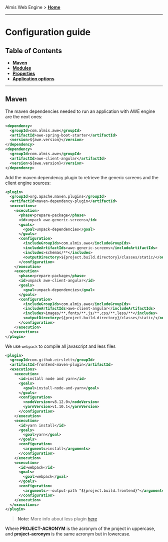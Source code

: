 Almis Web Engine > **[Home](../README.md)**

---

# **Configuration guide**

## Table of Contents

* **[Maven](#maven)**
* **[Modules](modules.md)**
* **[Properties](properties.md)**
* **[Application options](application-options.md)**

---

## Maven

The maven dependencies needed to run an application with AWE engine are the next ones:

```xml
<dependency>
  <groupId>com.almis.awe</groupId>
  <artifactId>awe-spring-boot-starter</artifactId>
  <version>${awe.version}</version>
</dependency>
<dependency>
  <groupId>com.almis.awe</groupId>
  <artifactId>awe-client-angular</artifactId>
  <version>${awe.version}</version>
</dependency>
```

Add the maven dependency plugin to retrieve the generic screens and the client engine sources:

```xml
<plugin>
  <groupId>org.apache.maven.plugins</groupId>
  <artifactId>maven-dependency-plugin</artifactId>
  <executions>
    <execution>
      <phase>prepare-package</phase>
      <id>unpack awe-generic-screens</id>
      <goals>
        <goal>unpack-dependencies</goal>
      </goals>
      <configuration>
        <includeGroupIds>com.almis.awe</includeGroupIds>
        <includeArtifactIds>awe-generic-screens</includeArtifactIds>
        <includes>schemas/**</includes>
        <outputDirectory>${project.build.directory}/classes/static/</outputDirectory>
      </configuration>
    </execution>
    <execution>
      <phase>prepare-package</phase>
      <id>unpack awe-client-angular</id>
      <goals>
        <goal>unpack-dependencies</goal>
      </goals>
      <configuration>
        <includeGroupIds>com.almis.awe</includeGroupIds>
        <includeArtifactIds>awe-client-angular</includeArtifactIds>
        <includes>images/**,fonts/**,js/**,css/**,less/**</includes>
        <outputDirectory>${project.build.directory}/classes/static/</outputDirectory>
      </configuration>
    </execution>
  </executions>
</plugin>
```

We use `webpack` to compile all javascript and less files

```xml
<plugin>
  <groupId>com.github.eirslett</groupId>
  <artifactId>frontend-maven-plugin</artifactId>
  <executions>
    <execution>
      <id>install node and yarn</id>
      <goals>
        <goal>install-node-and-yarn</goal>
      </goals>
      <configuration>
        <nodeVersion>v8.12.0</nodeVersion>
        <yarnVersion>v1.10.1</yarnVersion>
      </configuration>
    </execution>
    <execution>
      <id>yarn install</id>
      <goals>
        <goal>yarn</goal>
      </goals>
      <configuration>
        <arguments>install</arguments>
      </configuration>
    </execution>
    <execution>
      <id>webpack</id>
      <goals>
        <goal>webpack</goal>
      </goals>
      <configuration>
        <arguments>--output-path "${project.build.frontend}"</arguments>
      </configuration>
    </execution>
  </executions>
</plugin>
```

> **Note:** More info about less plugin [here](https://github.com/marceloverdijk/lesscss-maven-plugin)

Where **PROJECT-ACRONYM** is the acronym of the project in uppercase, and **project-acronym** is the same acronym but in lowercase.